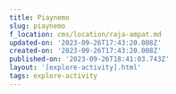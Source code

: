 ```yaml
---
title: Piaynemo
slug: piaynemo
f_location: cms/location/raja-ampat.md
updated-on: '2023-09-26T17:43:20.008Z'
created-on: '2023-09-26T17:43:20.008Z'
published-on: '2023-09-26T18:41:03.743Z'
layout: '[explore-activity].html'
tags: explore-activity
---
```



